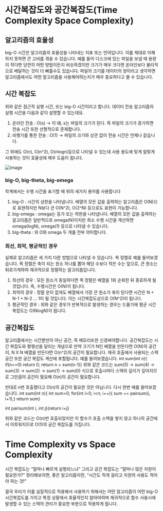 # 시간복잡도와 공간복잡도(Time Complexity Space Complexity)

## 알고리즘의 효율성
 big-O 시간은 알고리즘의 효율성을 나타내는 지표 또는 언어입니다. 이를 제대로 이해하지 못하면 큰 고비를 겪을 수 있습니다.
 예를 들어 디스크에 있는 파일을 보낼 때 용량이 작다면 당연히 어떤 방법이든지 비슷하겠지만 크기가 매우 크다면 온라인보다 물리적으로 배달하는 것이 더 빠를수도 있습니다.
 파일의 크기를 데이터의 양이라고 생각하면 알고리즘에서도 어떤 알고리즘을 사용해야하는지가 매우 중요하다고 볼 수 있습니다.

## 시간 복잡도
 위와 같은 점근적 실행 시간, 또는 big-O 시간이라고 합니다.
 데이터 전송 알고리즘의 실행 시간을 다음과 같이 설명할 수 있는데요.

 1. 온라인 전송 : O(s) -> 이 떄, s는 파일의 크기가 된다. 즉 파일의 크기가 증가하면 전송 시간 또한 선형적으로 존재합니다.
 2. 비행기를 통한 전송 : O(1) -> 파일의 크기와 상관 없이 전송 시간은 언제나 같습니다.

그 외에도 O(n), O(n^2), O(nlogn)등으로 나타낼 수 있는데 사용 용도에 맞게 알맞게 사용하는 것이 효율성에 매우 도움이 됩니다.

![image](https://user-images.githubusercontent.com/39639429/158044200-467e8bbf-c26a-42b5-b527-be4170e38555.png)


### big-O, big-theta, big-omega
 학계에서는 수행 시간을 표기할 때 위의 세가지 용어를 사용합니다
 1. big-O : 시간의 상한을 나타냅니다. 배열의 모든 값을 출력하는 알고리즘은 O(N)으로 표현하지만 N보다 큰 O(N^2), O(2^N) 등으로도 표현이 가능합니다.
 2. big-omega : omega는 등가 또는 하한을 나타냅니다. 배열의 모든 값을 출력하는 알고리즘은 일반적으로 omega(N)이지만 최소 수행 시간을 계산하면 omega(logN), omega(1) 등으로 나타낼 수 있습니다.
 3. big-theta : 위 O와 omega 두 개를 전부 의미합니다.

### 최선, 최악, 평균적인 경우
 실제로 알고리즘은 세 가지 다른 방법으로 나타낼 수 있습니다.
 퀵 정렬로 예를 들어보겠습니다. 퀵 정렬은 축이 되는 원소 하나를 뽑아 해당 수보다 작은 수는 앞으로, 큰 원소는 뒤로가게하여 재귀적으로 정렬하는 알고리즘입니다.
 1. 최선의 경우 : 모든 원소가 동일하다면 퀵 정렬은 배열을 1회 순회한 뒤 종료하게 될 것입니다. 즉, 수행시간은 O(N)이 됩니다.
 2. 최악의 경우 : 정말 운이 없게도 배열에서 가장 큰 원소가 축이 된다면 시간은 N + N-1 + N-2 ... 1이 될 것입니다. 이는 시간복잡도상으로 O(N^2)이 됩니다.
 3. 평균적인 경우 : 위와 같은 경우가 반복적으로 발생하는 경우는 드물기에 평균 시간복잡도는 O(NlogN)이 됩니다.

## 공간복잡도
 알고리즘에서는 시간뿐만이 아닌 공간, 즉 메모리또한 신경써야합니다.
 공간복잡도는 시간 복잡도와 평행선을 달리는 개념으로 만약 크기가 N인 배열을 만든다면 O(N)의 공간이, N X N 배열을 만든다면 O(n^2)의 공간이 필요합니다.
 재귀 호출에서 사용되는 스택 공간 또한 공간 복잡도 계산에 포함됩니다. 예를 들어보겠습니다.
 int sum(int n){
 if(n<=0) return 0;
 return n + sum(n-1)}
 위와 같은 코드는 sum(5) -> sum(4) -> sum(3) -> sum(2) -> sum(1) -> sum(0) 식으로 호출시마다 스택의 깊이가 깊어지므로 그만큼의 공간이 필요해 O(n)의 공간이 필요합니다.

 반대로 n번 호출했다고 O(n)의 공간이 필요한 것은 아닙니다. 다시 한번 예를 들어보겠습니다.
 int sum(int n){
 int sum=0;
 for(int i=0; i<n; i++){
 sum += pairsum(i, i+1);}
 return sum}

 int pairsum(int i, int j){return i+j}

 위와 같은 코드는 O(n)번 호출되었지만 이 함수가 호출 스택을 쌓지 않고 하나의 공간에서 이루워지므로 O(1)의 공간 복잡도를 가집니다.

# Time Complexity vs Space Complexity
시간 복잡도는 “얼마나 빠르게 실행되느냐” 그리고 공간 복잡도는 “얼마나 많은 자원이 필요한가?”
정리해보자면, 좋은 알고리즘이란, “시간도 적게 걸리고 자원의 사용도 적어야 하는 것!"

결국 우리가 이를 실질적으로 적용해서 사용하기 위해서는 어떤 알고리즘이 어떤 big-O 시간복잡도를 가지고 특정 상황에서 효율적인지 알아야하며
재귀적으로 함수 사용시에 발생할 수 있는 스택의 관리가 중요한 부분으로 작용하게 됩니다.
